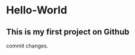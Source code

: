 # Hello-World
This is my first project on Github
-----------------------------------------------------
commit changes.

